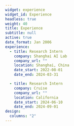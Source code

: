```yaml
---
widget: experience
widget_id: Experience
headless: true
weight: 40
title: Experience
subtitle: null
active: true
date_format: Jan 2006
experience:
  - title: Research Intern
    company: Shanghai AI Lab
    company_url: ""
    location: Shanghai, China
    date_start: 2022-08-01
    date_end: 2024-03-31

  - title: Research Intern
    company: Cruise
    company_url: ""
    location: California
    date_start: 2024-06-10
    date_end: 2024-09-01
design:
  columns: "2"
---
```

